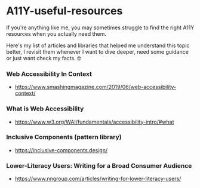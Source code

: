 # A11Y-useful-resources

If you're anything like me, you may sometimes struggle to find the right A11Y resources when you actually need them.

Here's my list of articles and libraries that helped me understand this topic better, I revisit them whenever I want to dive deeper, need some guidance or just want check my facts. 🤓

### Web Accessibility In Context

- https://www.smashingmagazine.com/2019/06/web-accessibility-context/

### What is Web Accessibility

- https://www.w3.org/WAI/fundamentals/accessibility-intro/#what


### Inclusive Components (pattern library)

- https://inclusive-components.design/

### Lower-Literacy Users: Writing for a Broad Consumer Audience

- https://www.nngroup.com/articles/writing-for-lower-literacy-users/
